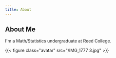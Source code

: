 ```yaml
---
title: About
---
```


## About Me

I'm a Math/Statistics undergraduate at Reed College.

{{< figure class="avatar" src="/IMG_1777 3.jpg" >}}




